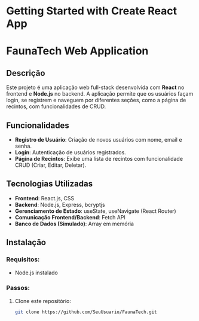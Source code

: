 # Getting Started with Create React App

# FaunaTech Web Application

## Descrição
Este projeto é uma aplicação web full-stack desenvolvida com **React** no frontend e **Node.js** no backend. A aplicação permite que os usuários façam login, se registrem e naveguem por diferentes seções, como a página de recintos, com funcionalidades de CRUD.

## Funcionalidades
- **Registro de Usuário**: Criação de novos usuários com nome, email e senha.
- **Login**: Autenticação de usuários registrados.
- **Página de Recintos**: Exibe uma lista de recintos com funcionalidade CRUD (Criar, Editar, Deletar).

## Tecnologias Utilizadas
- **Frontend**: React.js, CSS
- **Backend**: Node.js, Express, bcryptjs
- **Gerenciamento de Estado**: useState, useNavigate (React Router)
- **Comunicação Frontend/Backend**: Fetch API
- **Banco de Dados (Simulado)**: Array em memória

## Instalação

### Requisitos:
- Node.js instalado

### Passos:
1. Clone este repositório:
   ```bash
   git clone https://github.com/SeuUsuario/FaunaTech.git
